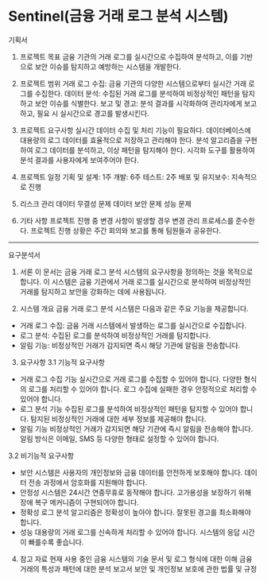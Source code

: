 # Sentinel(금융 거래 로그 분석 시스템)

기획서
1. 프로젝트 목표
금융 기관의 거래 로그를 실시간으로 수집하여 분석하고, 이를 기반으로 보안 이슈를 탐지하고 예방하는 시스템을 개발한다.

2. 프로젝트 범위
거래 로그 수집: 금융 기관의 다양한 시스템으로부터 실시간 거래 로그를 수집한다.
데이터 분석: 수집된 거래 로그를 분석하여 비정상적인 패턴을 탐지하고 보안 이슈를 식별한다.
보고 및 경고: 분석 결과를 시각화하여 관리자에게 보고하고, 필요 시 실시간으로 경고를 발생시킨다.
3. 프로젝트 요구사항
실시간 데이터 수집 및 처리 기능이 필요하다.
데이터베이스에 대용량의 로그 데이터를 효율적으로 저장하고 관리해야 한다.
분석 알고리즘을 구현하여 로그 데이터를 분석하고, 이상 패턴을 탐지해야 한다.
시각화 도구를 활용하여 분석 결과를 사용자에게 보여주어야 한다.
4. 프로젝트 일정
기획 및 설계: 1주
개발: 6주
테스트: 2주
배포 및 유지보수: 지속적으로 진행
5. 리스크 관리
데이터 무결성 문제
데이터 보안 문제
성능 문제
6. 기타 사항
프로젝트 진행 중 변경 사항이 발생할 경우 변경 관리 프로세스를 준수한다.
프로젝트 진행 상황은 주간 회의와 보고를 통해 팀원들과 공유한다.
<hr>
요구분석서

1. 서론
이 문서는 금융 거래 로그 분석 시스템의 요구사항을 정의하는 것을 목적으로 합니다. 이 시스템은 금융 기관에서 거래 로그를 실시간으로 분석하여 비정상적인 거래를 탐지하고 보안을 강화하는 데에 사용됩니다.

2. 시스템 개요
금융 거래 로그 분석 시스템은 다음과 같은 주요 기능을 제공합니다.

- 거래 로그 수집: 금융 거래 시스템에서 발생하는 로그를 실시간으로 수집합니다.
- 로그 분석: 수집된 로그를 분석하여 비정상적인 거래를 탐지합니다.
- 알림 기능: 비정상적인 거래가 감지되면 즉시 해당 기관에 알림을 전송합니다.

3. 요구사항
3.1 기능적 요구사항
- 거래 로그 수집 기능
실시간으로 거래 로그를 수집할 수 있어야 합니다.
다양한 형식의 로그를 처리할 수 있어야 합니다.
로그 수집에 실패한 경우 안정적으로 처리할 수 있어야 합니다.
- 로그 분석 기능
수집된 로그를 분석하여 비정상적인 패턴을 탐지할 수 있어야 합니다.
탐지된 비정상적인 거래에 대한 세부 정보를 제공해야 합니다.
- 알림 기능
비정상적인 거래가 감지되면 해당 기관에 즉시 알림을 전송해야 합니다.
알림 방식은 이메일, SMS 등 다양한 형태로 설정할 수 있어야 합니다.

3.2 비기능적 요구사항
- 보안
시스템은 사용자의 개인정보와 금융 데이터를 안전하게 보호해야 합니다.
데이터 전송 과정에서 암호화를 지원해야 합니다.
- 안정성
시스템은 24시간 연중무휴로 동작해야 합니다.
고가용성을 보장하기 위해 장애 복구 메커니즘이 구현되어야 합니다.
- 정확성
로그 분석 알고리즘은 정확성이 높아야 합니다.
잘못된 경고를 최소화해야 합니다.
- 성능
대용량의 거래 로그를 신속하게 처리할 수 있어야 합니다.
시스템의 응답 시간이 빠를수록 좋습니다.

4. 참고 자료
현재 사용 중인 금융 시스템의 기술 문서 및 로그 형식에 대한 이해
금융 거래의 특성과 패턴에 대한 분석 보고서
보안 및 개인정보 보호에 관한 법률 및 규정
